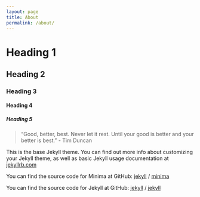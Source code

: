 ```yaml
---
layout: page
title: About
permalink: /about/
---
```


# Heading 1
## Heading 2
### Heading 3
#### Heading 4
##### Heading 5

> “Good, better, best. Never let it rest. Until your good is better and your better is best.” - Tim Duncan

This is the base Jekyll theme. You can find out more info about customizing your Jekyll theme, as well as basic Jekyll usage documentation at [jekyllrb.com](https://jekyllrb.com/)

You can find the source code for Minima at GitHub:
[jekyll][jekyll-organization] /
[minima](https://github.com/jekyll/minima)

You can find the source code for Jekyll at GitHub:
[jekyll][jekyll-organization] /
[jekyll](https://github.com/jekyll/jekyll)


[jekyll-organization]: https://github.com/jekyll
